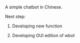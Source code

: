 A simple chatbot in Chinese.

Next step:

1. Developing new function

2. Developing GUI edition of wbot